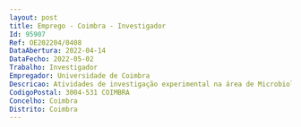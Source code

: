 ```yaml
--- 
layout: post
title: Emprego - Coimbra - Investigador
Id: 95907
Ref: OE202204/0408
DataAbertura: 2022-04-14
DataFecho: 2022-05-02
Trabalho: Investigador
Empregador: Universidade de Coimbra
Descricao: Atividades de investigação experimental na área de Microbiologia Molecular e apoio à coordenação do projeto NTMENACE, que visa estudar a distribuição de micobactérias não tuberculosas em águas municipais, avaliar o seu efeito em modelos animais e estabelecer ligações epidemiológicas entre a microbiologia das águas e a ocorrência de micobacterioses humanas. Em particular 1) Isolamento seletivo e caracterização bacteriana,2) Estudos de microbiologia molecular incluindo genómica e microbiómica, e3) Caracterização do efeito da exposição de modelos animais a micobactérias.
CodigoPostal: 3004-531 COIMBRA
Concelho: Coimbra
Distrito: Coimbra
--- 
```

